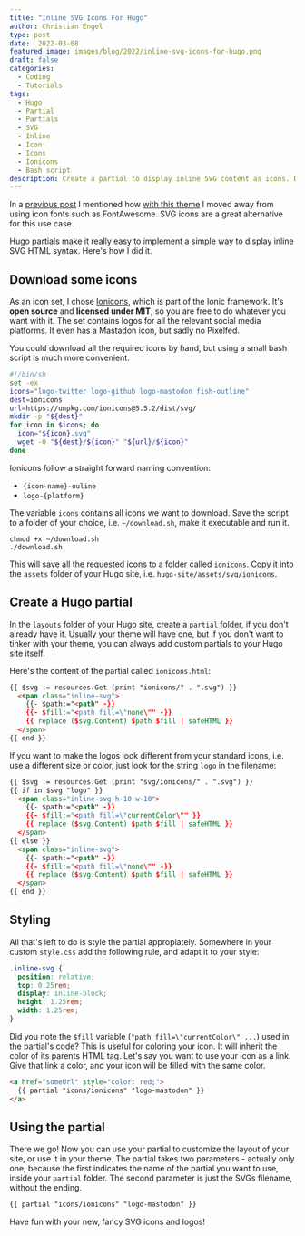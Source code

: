 ```yaml
---
title: "Inline SVG Icons For Hugo"
author: Christian Engel
type: post
date:  2022-03-08
featured_image: images/blog/2022/inline-svg-icons-for-hugo.png
draft: false
categories:
  - Coding
  - Tutorials
tags:
  - Hugo
  - Partial
  - Partials
  - SVG
  - Inline
  - Icon
  - Icons
  - Ionicons
  - Bash script
description: Create a partial to display inline SVG content as icons. Download SVG icons from Ionicons via bash script.
---
```


In a [previous post](https://chringel.dev/2022/02/chringel-hugo-theme/#social-icons) I mentioned how [with this theme](https://github.com/chringel21/chringel-hugo-theme) I moved away from using icon fonts such as FontAwesome. SVG icons are a great alternative for this use case.

Hugo partials make it really easy to implement a simple way to display inline SVG HTML syntax. Here's how I did it.

## Download some icons

As an icon set, I chose [Ionicons](https://ionic.io/ionicons), which is part of the Ionic framework. It's **open source** and **licensed under MIT**, so you are free to do whatever you want with it. The set contains logos for all the relevant social media platforms. It even has a Mastadon icon, but sadly no Pixelfed.

You could download all the required icons by hand, but using a small bash script is much more convenient.

```bash
#!/bin/sh
set -ex
icons="logo-twitter logo-github logo-mastodon fish-outline"
dest=ionicons
url=https://unpkg.com/ionicons@5.5.2/dist/svg/
mkdir -p "${dest}"
for icon in $icons; do
  icon="${icon}.svg"
  wget -O "${dest}/${icon}" "${url}/${icon}"
done
```

Ionicons follow a straight forward naming convention:

* `{icon-name}-ouline`
* `logo-{platform}`

The variable `icons` contains all icons we want to download. Save the script to a folder of your choice, i.e. `~/download.sh`, make it executable and run it.

```shell
chmod +x ~/download.sh
./download.sh
```

This will save all the requested icons to a folder called `ionicons`. Copy it into the `assets` folder of your Hugo site, i.e. `hugo-site/assets/svg/ionicons`.

## Create a Hugo partial

In the `layouts` folder of your Hugo site, create a `partial` folder, if you don't already have it. Usually your theme will have one, but if you don't want to tinker with your theme, you can always add custom partials to your Hugo site itself.

Here's the content of the partial called `ionicons.html`:

```html
{{ $svg := resources.Get (print "ionicons/" . ".svg") }}
  <span class="inline-svg">
    {{- $path:="<path" -}}
    {{- $fill:="<path fill=\"none\"" -}}
    {{ replace ($svg.Content) $path $fill | safeHTML }}
  </span>
{{ end }}
```

If you want to make the logos look different from your standard icons, i.e. use a different size or color, just look for the string `logo` in the filename:

```html
{{ $svg := resources.Get (print "svg/ionicons/" . ".svg") }}
{{ if in $svg "logo" }}
  <span class="inline-svg h-10 w-10">
    {{- $path:="<path" -}}
    {{- $fill:="<path fill=\"currentColor\"" }}
    {{ replace ($svg.Content) $path $fill | safeHTML }}
  </span>
{{ else }}
  <span class="inline-svg">
    {{- $path:="<path" -}}
    {{- $fill:="<path fill=\"none\"" -}}
    {{ replace ($svg.Content) $path $fill | safeHTML }}
  </span>
{{ end }}
```

## Styling

All that's left to do is style the partial appropiately. Somewhere in your custom `style.css` add the following rule, and adapt it to your style:

```css
.inline-svg {
  position: relative;
  top: 0.25rem;
  display: inline-block;
  height: 1.25rem;
  width: 1.25rem;
}
```

Did you note the `$fill` variable (`"path fill=\"currentColor\" ...`) used in the partial's code? This is useful for coloring your icon. It will inherit the color of its parents HTML tag. Let's say you want to use your icon as a link. Give that link a color, and your icon will be filled with the same color.

```html
<a href="someUrl" style="color: red;">
  {{ partial "icons/ionicons" "logo-mastodon" }}
</a>
```

## Using the partial

There we go! Now you can use your partial to customize the layout of your site, or use it in your theme. The partial takes two parameters - actually only one, because the first indicates the name of the partial you want to use, inside your `partial` folder. The second parameter is just the SVGs filename, without the ending.

```html
{{ partial "icons/ionicons" "logo-mastodon" }}
```

Have fun with your new, fancy SVG icons and logos!
